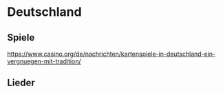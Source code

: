 # Deutschland

## Spiele

https://www.casino.org/de/nachrichten/kartenspiele-in-deutschland-ein-vergnuegen-mit-tradition/

## Lieder

##
